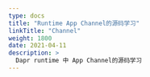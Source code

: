 ```yaml
---
type: docs
title: "Runtime App Channel的源码学习"
linkTitle: "Channel"
weight: 1800
date: 2021-04-11
description: >
  Dapr runtime 中 App Channel的源码学习
---
```




